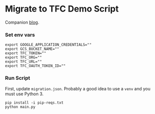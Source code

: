 # Migrate to TFC Demo Script
Companion [blog](https://medium.com/hashicorp-engineering/migrating-a-lot-of-state-with-python-and-the-terraform-cloud-api-997ec798cd11).

### Set env vars
```
export GOOGLE_APPLICATION_CREDENTIALS=""
export GCS_BUCKET_NAME=""
export TFC_TOKEN=""
export TFC_ORG=""
export TFC_URL=""
export TFC_OAUTH_TOKEN_ID=""
```

### Run Script

First, update `migration.json`. Probably a good idea to use
a `venv` and you must use Python 3.

```
pip install -i pip-reqs.txt
python main.py
```
